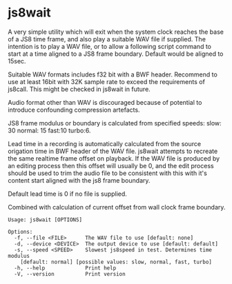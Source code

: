 # js8wait

A very simple utility which will exit when the system clock reaches the base of a JS8 time frame, and also play a suitable WAV file if supplied. The intention is to play a WAV file, or to allow a following script command to start at a time aligned to a JS8 frame boundary. Default would be aligned to 15sec.

Suitable WAV formats includes f32 bit with a BWF header. Recommend to use at least 16bit with 32K sample rate to exceed the requirements of js8call. This might be checked in js8wait in future.

Audio format other than WAV is discouraged because of potential to introduce confounding compression artefacts.

JS8 frame modulus or boundary is calculated from specified speeds: slow: 30 normal: 15 fast:10 turbo:6.

Lead time in a recording is automatically calculated from the source origation time in BWF header of the WAV file. js8wait attempts to recreate the same realtime frame offset on playback. If the WAV file is produced by an editing process then this offset will usually be 0, and the edit process should be used to trim the audio file to be consistent with this with it's content start aligned with the js8 frame boundary.

Default lead time is 0 if no file is supplied.

Combined with calculation of current offset from wall clock frame boundary.

```
Usage: js8wait [OPTIONS]

Options:
  -f, --file <FILE>      The WAV file to use [default: none]
  -d, --device <DEVICE>  The output device to use [default: default]
  -s, --speed <SPEED>    Slowest js8speed in test. Determines time modulus
    [default: normal] [possible values: slow, normal, fast, turbo]
  -h, --help             Print help
  -V, --version          Print version
```

